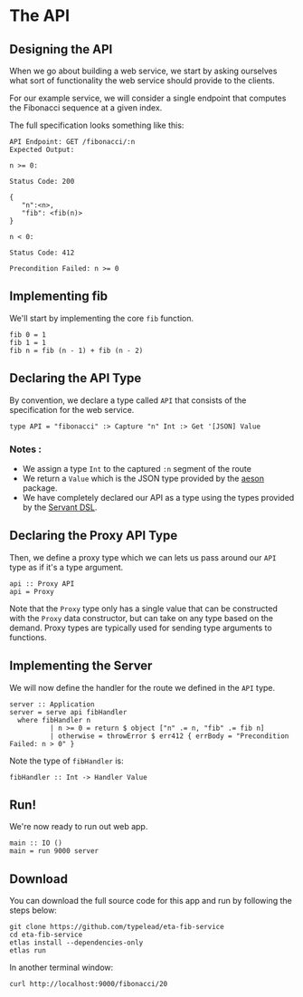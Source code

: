 # The API

## Designing the API

When we go about building a web service, we start by asking ourselves what sort of functionality the web service should provide to the clients.



For our example service, we will consider a single endpoint that computes the Fibonacci sequence at a given index.




The full specification looks something like this:



```
API Endpoint: GET /fibonacci/:n
Expected Output:

n >= 0:

Status Code: 200

{
   "n":<n>,
   "fib": <fib(n)>
}

n < 0:

Status Code: 412

Precondition Failed: n >= 0

```

## Implementing fib

We'll start by implementing the core `fib` function.



```eta
fib 0 = 1
fib 1 = 1
fib n = fib (n - 1) + fib (n - 2)
```

## Declaring the API Type

By convention, we declare a type called `API` that consists of the specification for the web service.



```eta
type API = "fibonacci" :> Capture "n" Int :> Get '[JSON] Value
```

### Notes :

- We assign a type `Int` to the captured `:n` segment of the route
- We return a `Value` which is the JSON type provided by the [aeson](https://hackage.haskell.org/package/aeson) package.
- We have completely declared our API as a type using the types provided by the [Servant DSL](https://hackage.haskell.org/package/servant-0.12/docs/Servant-API.html).

## Declaring the Proxy API Type

Then, we define a proxy type which we can lets us pass around our `API` type as if it's a type argument.



```eta
api :: Proxy API
api = Proxy
```

Note that the `Proxy` type only has a single value that can be constructed with the `Proxy` data constructor, but can take on any type based on the demand. Proxy types are typically used for sending type arguments to functions.

## Implementing the Server

We will now define the handler for the route we defined in the `API` type.



```eta
server :: Application
server = serve api fibHandler
  where fibHandler n
          | n >= 0 = return $ object ["n" .= n, "fib" .= fib n]
          | otherwise = throwError $ err412 { errBody = "Precondition Failed: n > 0" }
```

Note the type of `fibHandler` is:



```eta
fibHandler :: Int -> Handler Value
```

## Run!

We're now ready to run out web app.



```eta
main :: IO ()
main = run 9000 server
```

## Download

You can download the full source code for this app and run by following the steps below:



```
git clone https://github.com/typelead/eta-fib-service
cd eta-fib-service
etlas install --dependencies-only
etlas run
```

In another terminal window:



```sh
curl http://localhost:9000/fibonacci/20
```
